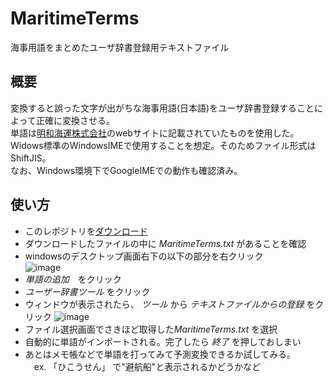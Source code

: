 # MaritimeTerms
海事用語をまとめたユーザ辞書登録用テキストファイル

## 概要
変換すると誤った文字が出がちな海事用語(日本語)をユーザ辞書登録することによって正確に変換させる。  
単語は[明和海運株式会社](http://www.meiwakaiun.com/meiwaplus/glossary/atoz)のwebサイトに記載されていたものを使用した。  
Widows標準のWindowsIMEで使用することを想定。そのためファイル形式はShiftJIS。  
なお、Windows環境下でGoogleIMEでの動作も確認済み。  

## 使い方
- このレポジトリを[ダウンロード](https://github.com/knkm3001/maritime-terms/archive/master.zip)  
- ダウンロードしたファイルの中に *MaritimeTerms.txt* があることを確認  
- windowsのデスクトップ画面右下の以下の部分を右クリック  
![image](https://user-images.githubusercontent.com/54818379/86407566-40968280-bcf0-11ea-94be-b90e86c745be.png)
- *単語の追加*　をクリック
- *ユーザー辞書ツール* をクリック
- ウィンドウが表示されたら、 *ツール* から *テキストファイルからの登録* をクリック
![image](https://user-images.githubusercontent.com/54818379/86408276-a5061180-bcf1-11ea-97ae-8516477e5c70.png)
- ファイル選択画面でさきほど取得した*MaritimeTerms.txt* を選択
- 自動的に単語がインポートされる。完了したら *終了* を押しておしまい
- あとはメモ帳などで単語を打ってみて予測変換できるか試してみる。  
　ex. 「ひこうせん」 で"避航船"と表示されるかどうかなど
